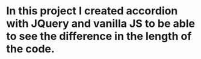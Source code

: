 # In this project I created accordion with JQuery and vanilla JS to be able to see the difference in the length of the code.
